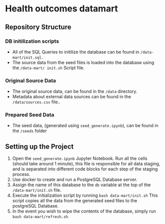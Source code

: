 # Health outcomes datamart

## Repository Structure

### DB initilization scripts

- All of the SQL Queries to initilize the database can be found in ```/data-mart/init.sql```.
- The source data from the seed files is loaded into the database using the ```/data-mart/ init.sh``` Script file.

### Original Source Data

- The original source data, can be found in the ```/data``` directory.
- Metadata about external data sources can be found in the ```/data/sources.csv```  file..

### Prepared Seed Data

- The seed data, (generated using ```seed_generate.ipynb```), can be found in the ```/seeds``` folder
## Setting up the Project

  1. Open the ```seed_generate.ipynb``` Jupyter Notebook. Run all the cells (should take around 1 minute), this file is responsible for all data staging, and is separated into different code blocks for each step of the staging process.
  2. Use docker to create and run a PostgreSQL Database server.
  3. Assign the name of this database to the ```db``` variable at the top of the ```/data-mart/init.sh``` file.
  4. Execute the initialization script by running ```bash data-mart/init.sh``` This script copies all the data from the generated seed files to the postgreSQL Database.
  5. In the event you wish to wipe the contents of the database, simply run ```bash data-mart/refresh.sh```.